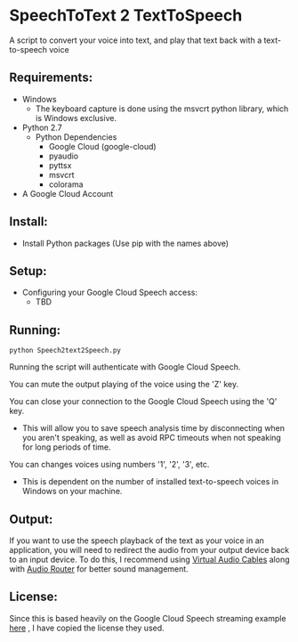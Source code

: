 # SpeechToText 2 TextToSpeech
A script to convert your voice into text, and play that text back with a text-to-speech voice

## Requirements:
  * Windows
    * The keyboard capture is done using the msvcrt python library, which is Windows exclusive.
  * Python 2.7
    * Python Dependencies
      * Google Cloud (google-cloud)
      * pyaudio
      * pyttsx
      * msvcrt
      * colorama
  * A Google Cloud Account

## Install:
  * Install Python packages (Use pip with the names above)

## Setup:
  * Configuring your Google Cloud Speech access:
    * TBD
       
## Running:
  ```
  python Speech2text2Speech.py
  ```
  Running the script will authenticate with Google Cloud Speech.
  
  You can mute the output playing of the voice using the 'Z' key.
  
  You can close your connection to the Google Cloud Speech using the 'Q' key.
  * This will allow you to save speech analysis time by disconnecting when you aren't speaking, as well as avoid RPC timeouts when not speaking for long periods of time.
  
  You can changes voices using numbers '1', '2', '3', etc.
  * This is dependent on the number of installed text-to-speech voices in Windows on your machine.
  
## Output:
  If you want to use the speech playback of the text as your voice in an application, you will need to redirect the audio from your output device back to an input device. To do this, I recommend using [Virtual Audio Cables](https://www.vb-audio.com/Cable/index.htm#DownloadCable) along with [Audio Router](https://github.com/audiorouterdev/audio-router) for better sound management.
  
## License:
 Since this is based heavily on the Google Cloud Speech streaming example [here](https://cloud.google.com/speech/docs/streaming-recognize) , I have copied the license they used.
